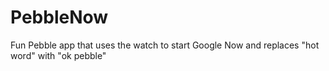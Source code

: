 PebbleNow
=========

Fun Pebble app that uses the watch to start Google Now and replaces "hot word" with "ok pebble"
